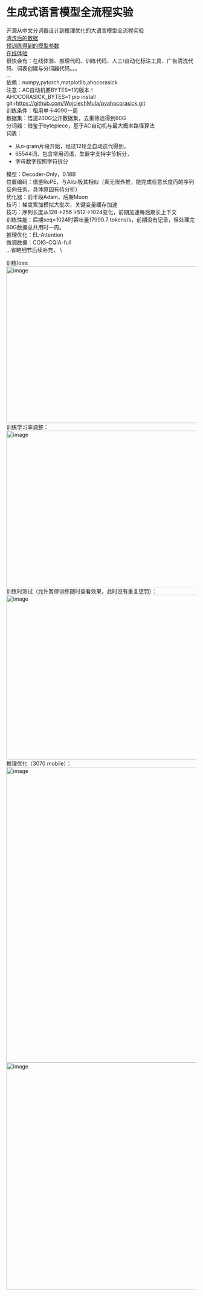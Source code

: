# 生成式语言模型全流程实验
开源从中文分词器设计到推理优化的大语言模型全流程实验 \
[清洗后的数据](https://huggingface.co/datasets/mdokl/WuDaoCorpora2.0-RefinedEdition60GTXT) \
[预训练得到的模型参数](https://huggingface.co/mdokl/Jerry-v0.01-0.18B) \
[在线体验](https://huggingface.co/spaces/mdokl/zh_0.18B_LLM) \
很快会有：在线体验、推理代码、训练代码、人工\自动化标注工具、广告清洗代码、词表创建与分词器代码。。。 \
... \
依赖：numpy,pytorch,matplotlib,ahocorasick \
注意：AC自动机要BYTES=1的版本！\
AHOCORASICK_BYTES=1 pip install git+https://github.com/WojciechMula/pyahocorasick.git \
训练条件：租用单卡4090一周 \
数据集：悟道200G公开数据集，去重筛选得到60G \
分词器：借鉴于bytepiece，基于AC自动机与最大概率路径算法 \
词表：
- 从n-gram片段开始，经过12轮全自动迭代得到， 
- 65544词，包含常用词语，生僻字支持字节拆分， 
- 字母数字按照字符拆分 
  
模型：Decoder-Only，0.18B \
位置编码：借鉴RoPE，与Alibi极其相似（真无限外推，能完成任意长度而的序列反向任务，具体原因有待分析） \
优化器：前半段Adam，后期Muon \
技巧：梯度累加模拟大批次，关键变量缓存加速 \
技巧：序列长度从128->256->512->1024变化，前期加速每后期长上下文 \
训练性能：后期seq=1024时吞吐量17990.7 tokens/s，前期没有记录，但处理完60G数据总共用时一周。 \
推理优化：EL-Attention \
微调数据：COIG-CQIA-full \
...省略细节后续补充， \

训练loss: \
<img width="551" height="413" alt="image" src="https://github.com/user-attachments/assets/753726a6-8f2b-4e6f-85b2-845fa4fc4a3b" />
训练学习率调整： \
<img width="590" height="413" alt="image" src="https://github.com/user-attachments/assets/9eacd255-4d2d-4760-996e-99f1e392e355" />
训练时测试（允许暂停训练随时查看效果，此时没有重复惩罚）： \
<img width="1794" height="434" alt="image" src="https://github.com/user-attachments/assets/3397efb2-69ae-4448-89c5-e5a7a90865df" />
推理优化（3070 mobile）： \
<img width="1711" height="779" alt="image" src="https://github.com/user-attachments/assets/f8ec8d15-cc47-4c1c-ae4e-9266a09246e2" />
<img width="1067" height="599" alt="image" src="https://github.com/user-attachments/assets/3057122e-eadb-414a-bdc3-2d806cd24161" />
